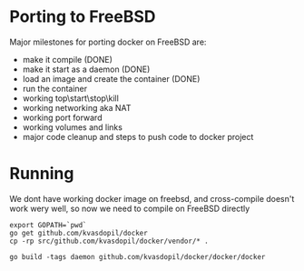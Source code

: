 # Porting to FreeBSD
Major milestones for porting docker on FreeBSD are:

* make it compile (DONE)
* make it start as a daemon (DONE)
* load an image and create the container (DONE)
* run the container 
* working top\start\stop\kill
* working networking aka NAT
* working port forward
* working volumes and links
* major code cleanup and steps to push code to docker project

# Running
We dont have working docker image on freebsd, and cross-compile doesn't work wery well, so now we need to compile on FreeBSD directly

    export GOPATH=`pwd`
    go get github.com/kvasdopil/docker
    cp -rp src/github.com/kvasdopil/docker/vendor/* .
    
    go build -tags daemon github.com/kvasdopil/docker/docker/docker
    
